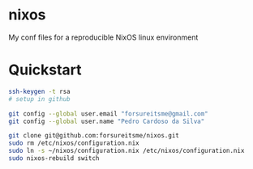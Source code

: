 # nixos
My conf files for a reproducible NixOS linux environment

# Quickstart

```bash
ssh-keygen -t rsa
# setup in github

git config --global user.email "forsureitsme@gmail.com"
git config --global user.name "Pedro Cardoso da Silva"

git clone git@github.com:forsureitsme/nixos.git
sudo rm /etc/nixos/configuration.nix
sudo ln -s ~/nixos/configuration.nix /etc/nixos/configuration.nix
sudo nixos-rebuild switch
```
